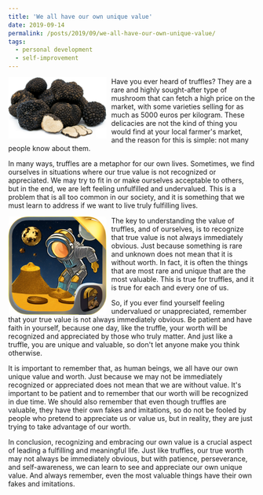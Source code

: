 ```yaml
---
title: 'We all have our own unique value'
date: 2019-09-14
permalink: /posts/2019/09/we-all-have-our-own-unique-value/
tags:
  - personal development
  - self-improvement
---
```


<img width="200" alt="truffles" src="/images/posts/we-all-have-our-own-unique-value.png" style="float: left; margin-right: 10px;" /> Have you ever heard of truffles? They are a rare and highly sought-after type of mushroom that can fetch a high price on the market, with some varieties selling for as much as 5000 euros per kilogram. These delicacies are not the kind of thing you would find at your local farmer's market, and the reason for this is simple: not many people know about them.

In many ways, truffles are a metaphor for our own lives. Sometimes, we find ourselves in situations where our true value is not recognized or appreciated. We may try to fit in or make ourselves acceptable to others, but in the end, we are left feeling unfulfilled and undervalued. This is a problem that is all too common in our society, and it is something that we must learn to address if we want to live truly fulfilling lives.

<img width="200" alt="gold" src="/images/posts/we-all-have-our-own-unique-value-2.png" style="float: left; margin-right: 10px;" /> The key to understanding the value of truffles, and of ourselves, is to recognize that true value is not always immediately obvious. Just because something is rare and unknown does not mean that it is without worth. In fact, it is often the things that are most rare and unique that are the most valuable. This is true for truffles, and it is true for each and every one of us.

So, if you ever find yourself feeling undervalued or unappreciated, remember that your true value is not always immediately obvious. Be patient and have faith in yourself, because one day, like the truffle, your worth will be recognized and appreciated by those who truly matter. And just like a truffle, you are unique and valuable, so don't let anyone make you think otherwise.

It is important to remember that, as human beings, we all have our own unique value and worth. Just because we may not be immediately recognized or appreciated does not mean that we are without value. It's important to be patient and to remember that our worth will be recognized in due time. We should also remember that even though truffles are valuable, they have their own fakes and imitations, so do not be fooled by people who pretend to appreciate us or value us, but in reality, they are just trying to take advantage of our worth.

In conclusion, recognizing and embracing our own value is a crucial aspect of leading a fulfilling and meaningful life. Just like truffles, our true worth may not always be immediately obvious, but with patience, perseverance, and self-awareness, we can learn to see and appreciate our own unique value. And always remember, even the most valuable things have their own fakes and imitations.
